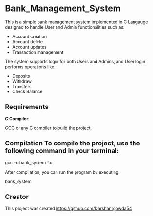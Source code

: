 # Bank_Management_System


This is a simple bank management system implemented in C Langauge
designed to handle User and Admin functionalities such as:

* Account creation 
* Account delete
* Account updates 
* Transaction management


The system supports login for both Users and Admins, and  User login performs operations like: 

* Deposits
* Withdraw
* Transfers 
* Check Balance 


## Requirements 

**C Compiler**: 

GCC or any C compiler to build the project.


## Compilation To compile the project, use the following command in your terminal:

gcc -o bank_system *.c

After compilation, you can run the program by executing:

bank_system


## Creator

This project was created https://github.com/Darshanrgowda54

